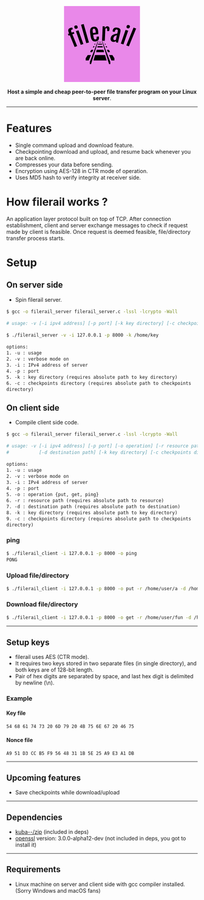 
<p align="center"><img src="https://github.com/vi88i/filerail/blob/main/assets/filerail.png" alt="filerail"></p>

<p align="center"><b>Host a simple and cheap peer-to-peer file transfer program on your Linux server</b>.</p>

---

# Features

- Single command upload and download feature.
- Checkpointing download and upload, and resume back whenever you are back online.
- Compresses your data before sending.
- Encryption using AES-128 in CTR mode of operation.
- Uses MD5 hash to verify integrity at receiver side.

# How filerail works ?

An application layer protocol built on top of TCP. After connection establishment, client and server exchange messages to check if request made by client is feasible. Once request is deemed feasible, file/directory transfer process starts.

# Setup

## On server side

- Spin filerail server.

```bash
$ gcc -o filerail_server filerail_server.c -lssl -lcrypto -Wall
```

```bash
# usage: -v [-i ipv4 address] [-p port] [-k key directory] [-c checkpoints directory]
```

```bash
$ ./filerail_server -v -i 127.0.0.1 -p 8000 -k /home/key
```

```text
options:
1. -u : usage
2. -v : verbose mode on
3. -i : IPv4 address of server
4. -p : port
5. -k : key directory (requires absolute path to key directory)
6. -c : checkpoints directory (requires absolute path to checkpoints directory)
```

## On client side

- Compile client side code.

```bash
$ gcc -o filerail_server filerail_server.c -lssl -lcrypto -Wall
```

```bash
# usage: -v [-i ipv4 address] [-p port] [-o operation] [-r resource path] 
#           [-d destination path] [-k key directory] [-c checkpoints directory]
```

```text
options:
1. -u : usage
2. -v : verbose mode on
3. -i : IPv4 address of server
4. -p : port
5. -o : operation {put, get, ping}
6. -r : resource path (requires absolute path to resource)
7. -d : destination path (requires absolute path to destination)
8. -k : key directory (requires absolute path to key directory)
9. -c : checkpoints directory (requires absolute path to checkpoints directory)
```

### ping

```bash
$ ./filerail_client -i 127.0.0.1 -p 8000 -o ping
PONG
```

### Upload file/directory

```bash
$ ./filerail_client -i 127.0.0.1 -p 8000 -o put -r /home/user/a -d /home/user/fun -k /home/key -c /home/ckpt
```

### Download file/directory

```bash
$ ./filerail_client -i 127.0.0.1 -p 8000 -o get -r /home/user/fun -d /home/user2 -k /home/key -c /home/ckpt
```

---

## Setup keys

- filerail uses AES (CTR mode).
- It requires two keys stored in two separate files (in single directory), and both keys are of 128-bit length.
- Pair of hex digits are separated by space, and last hex digit is delimited by newline (\n).

### Example

#### Key file

```text
54 68 61 74 73 20 6D 79 20 4B 75 6E 67 20 46 75

```

#### Nonce file

```text
A9 51 D3 CC B5 F9 56 48 31 1B 5E 25 A9 E3 A1 DB

```

---

## Upcoming features

- Save checkpoints while download/upload

---

## Dependencies

- <a href="https://github.com/kuba--/zip">kuba--/zip</a> (included in deps) 
- <a href="https://github.com/openssl/openssl">openssl</a> version: 3.0.0-alpha12-dev (not included in deps, you got to install it)

---

## Requirements

- Linux machine on server and client side with gcc compiler installed. (Sorry Windows and macOS fans)
